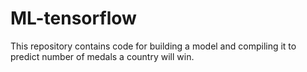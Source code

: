 # ML-tensorflow
This repository contains code for building a model and compiling it to predict number of medals a country will win.
